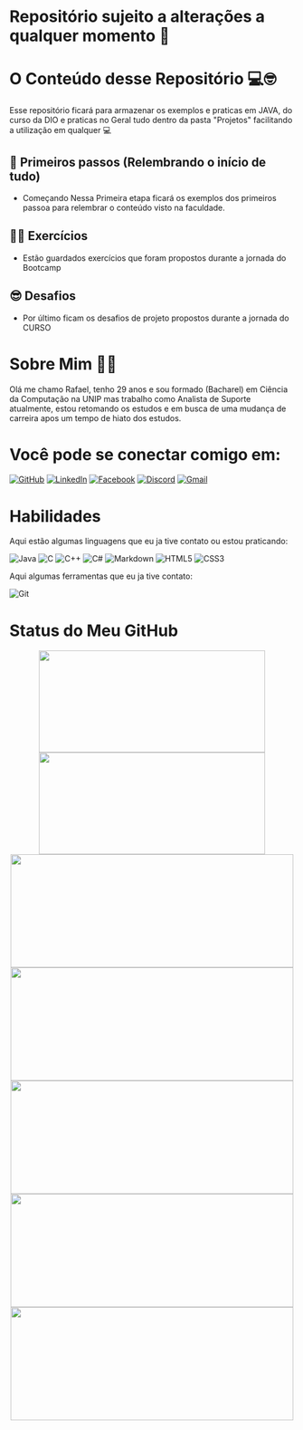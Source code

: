 # Repositório sujeito a alterações a qualquer momento 🚨

#  O Conteúdo desse Repositório 💻🤓

Esse repositório ficará para armazenar os exemplos e praticas em JAVA, do curso da DIO e praticas no Geral tudo dentro da pasta "Projetos" facilitando a utilização em qualquer 💻

## 👾 Primeiros passos (Relembrando o início de tudo)
- Começando Nessa Primeira etapa ficará os exemplos dos primeiros passoa para relembrar o conteúdo visto na faculdade.

## 🏋️‍♂️ Exercícios

- Estão guardados exercícios que foram propostos durante a jornada do Bootcamp

## 😎 Desafios

- Por último ficam os desafios de projeto propostos durante a jornada do CURSO



# Sobre Mim 🙋‍♂️
Olá me chamo Rafael, tenho 29 anos e sou formado (Bacharel) em Ciência da Computação na UNIP mas trabalho como Analista de Suporte atualmente, estou retomando os estudos e em busca de uma mudança de carreira apos um tempo de hiato dos estudos.

# Você pode se conectar comigo em:

[![GitHub](https://img.shields.io/badge/GitHub-100000?style=for-the-badge&logo=github&logoColor=white)](https://github.com/SrStarkiller1500)
[![LinkedIn](https://img.shields.io/badge/LinkedIn-0077B5?style=for-the-badge&logo=linkedin&logoColor=white)](https://www.linkedin.com/in/SEUUSERNAME/)
[![Facebook](https://img.shields.io/badge/Facebook-1877F2?style=for-the-badge&logo=facebook&logoColor=white)](https://www.facebook.com/SEUUSERNAME/)
[![Discord](https://img.shields.io/badge/Discord-7289DA?style=for-the-badge&logo=discord&logoColor=white)](https://discord.com/channels/@SEUUSERNAME/)
[![Gmail](https://img.shields.io/badge/Gmail-333333?style=for-the-badge&logo=gmail&logoColor=red)](mailto:rafael.jose.lins@gmail.com)

# Habilidades

Aqui estão algumas linguagens que eu ja tive contato ou estou praticando:

![Java](https://img.shields.io/badge/java-%23ED8B00.svg?style=for-the-badge&logo=openjdk&logoColor=white) ![C](https://img.shields.io/badge/C-00599C?style=for-the-badge&logo=c&logoColor=white) ![C++](https://img.shields.io/badge/C%2B%2B-00599C?style=for-the-badge&logo=c%2B%2B&logoColor=white) ![C#](https://img.shields.io/badge/C%23-239120?style=for-the-badge&logo=c-sharp&logoColor=white) ![Markdown](https://img.shields.io/badge/Markdown-000?style=for-the-badge&logo=markdown) ![HTML5](https://img.shields.io/badge/HTML5-E34F26?style=for-the-badge&logo=html5&logoColor=white) ![CSS3](https://img.shields.io/badge/CSS3-1572B6?style=for-the-badge&logo=css3&logoColor=white)

Aqui algumas ferramentas que eu ja tive contato:

![Git](https://img.shields.io/badge/GIT-E44C30?style=for-the-badge&logo=git&logoColor=white)


# Status do Meu GitHub

<div align="center">
  
  <img src="https://github-readme-stats.vercel.app/api?username=SrStarkiller1500&theme=transparent&bg_color=f4f4f4&border_color=30A3DC&show_icons=true&icon_color=30A3DC&title_color=E94D5F&text_color=333" width="400" height="180">


  <a href="https://git.io/streak-stats">
    <img src="https://streak-stats.demolab.com/?user=SrStarkiller1500&theme=bear&background=f4f4f4&border=30A3DC&dates=333" width="400" height="180">
  </a>


  <a href="https://github.com/SrStarkiller1500/Conta-Bancaria">
    <img src="https://github-readme-stats.vercel.app/api/pin/?username=SrStarkiller1500&repo=Conta-Bancaria&bg_color=f4f4f4&border_color=30A3DC&show_icons=true&icon_color=30A3DC&title_color=E94D5F&text_color=333" width="500" height="200">
  </a>
  <a href="https://github.com/SrStarkiller1500/Controle-de-Fluxo">
    <img src="https://github-readme-stats.vercel.app/api/pin/?username=SrStarkiller1500&repo=Controle-de-Fluxo&bg_color=f4f4f4&border_color=30A3DC&show_icons=true&icon_color=30A3DC&title_color=E94D5F&text_color=333" width="500" height="200">
  </a>
  <a href="https://github.com/SrStarkiller1500/Desafio-POO">
    <img src="https://github-readme-stats.vercel.app/api/pin/?username=SrStarkiller1500&repo=Desafio-POO&bg_color=f4f4f4&border_color=30A3DC&show_icons=true&icon_color=30A3DC&title_color=E94D5F&text_color=333" width="500" height="200">
  </a>
  <a href="https://github.com/SrStarkiller1500/Desafio-de-Banco---DIO">
    <img src="https://github-readme-stats.vercel.app/api/pin/?username=SrStarkiller1500&repo=Desafio-de-Banco---DIO&bg_color=f4f4f4&border_color=30A3DC&show_icons=true&icon_color=30A3DC&title_color=E94D5F&text_color=333" width="500" height="200">
  </a>
  <a href="https://github.com/SrStarkiller1500/Abstraindo-o-Bootcamp">
    <img src="https://github-readme-stats.vercel.app/api/pin/?username=SrStarkiller1500&repo=Abstraindo-o-Bootcamp&bg_color=f4f4f4&border_color=30A3DC&show_icons=true&icon_color=30A3DC&title_color=E94D5F&text_color=333" width="500" height="200">
  </a>
</div>